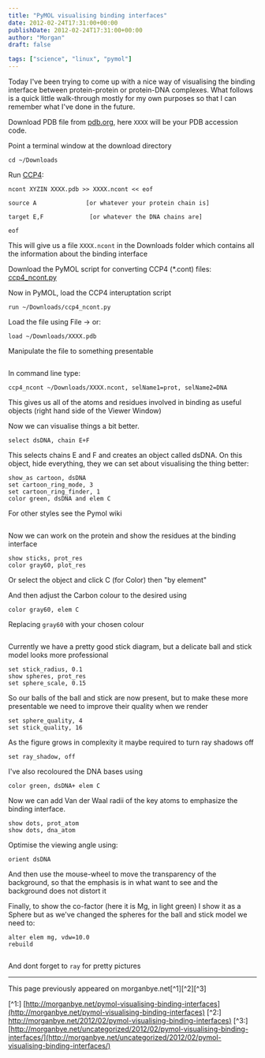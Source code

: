 ```yaml
---
title: "PyMOL visualising binding interfaces"
date: 2012-02-24T17:31:00+00:00
publishDate: 2012-02-24T17:31:00+00:00
author: "Morgan"
draft: false

tags: ["science", "linux", "pymol"]
---
```


Today I've been trying to come up with a nice way of visualising the binding interface between protein-protein or protein-DNA complexes. What follows is a quick little walk-through mostly for my own purposes so that I can remember what I've done in the future.

Download PDB file from [pdb.org](https://pdb.org), here `XXXX` will be your PDB accession code.

Point a terminal window at the download directory
```
cd ~/Downloads
```

Run [CCP4](http://www.ccp4.ac.uk/download.php):
```
ncont XYZIN XXXX.pdb >> XXXX.ncont << eof

source A              [or whatever your protein chain is]

target E,F             [or whatever the DNA chains are]

eof
```

This will give us a file `XXXX.ncont` in the Downloads folder which contains all the information about the binding interface

Download the PyMOL script for converting CCP4 (*.cont) files: [ccp4_ncont.py](https://github.com/Pymol-Scripts/Pymol-script-repo/raw/master/ccp4_ncont.py)

Now in PyMOL, load the CCP4 interuptation script
```
run ~/Downloads/ccp4_ncont.py
```

Load the file using File -> or:
```
load ~/Downloads/XXXX.pdb
```

Manipulate the file to something presentable

<image>

In command line type:
```
ccp4_ncont ~/Downloads/XXXX.ncont, selName1=prot, selName2=DNA
```

This gives us all of the atoms and residues involved in binding as useful objects (right hand side of the Viewer Window)

Now we can visualise things a bit better.
```
select dsDNA, chain E+F
```

This selects chains E and F and creates an object called dsDNA. On this object, hide everything, they we can set about visualising the thing better:
```
show_as cartoon, dsDNA
set cartoon_ring_mode, 3
set cartoon_ring_finder, 1
color green, dsDNA and elem C
```

For other styles see the Pymol wiki

<image>

Now we can work on the protein and show the residues at the binding interface
```
show sticks, prot_res
color gray60, plot_res
```

Or select the object and click C (for Color) then "by element"

And then adjust the Carbon colour to the desired using
```
color gray60, elem C
```

Replacing `gray60` with your chosen colour

<image>

Currently we have a pretty good stick diagram, but a delicate ball and stick model looks more professional
```
set stick_radius, 0.1
show spheres, prot_res
set sphere_scale, 0.15
```

So our balls of the ball and stick are now present, but to make these more presentable we need to improve their quality when we render
```
set sphere_quality, 4
set stick_quality, 16
```

As the figure grows in complexity it maybe required to turn ray shadows off
```
set ray_shadow, off
```

I've also recoloured the DNA bases using
```
color green, dsDNA+ elem C
```

Now we can add Van der Waal radii of the key atoms to emphasize the binding interface.
```
show dots, prot_atom
show dots, dna_atom
```


Optimise the viewing angle using:
```
orient dsDNA
```

And then use the mouse-wheel to move the transparency of the background, so that the emphasis is in what want to see and the background does not distort it

Finally, to show the co-factor (here it is Mg, in light green) I show it as a Sphere but as we've changed the spheres for the ball and stick model we need to:
```
alter elem mg, vdw=10.0
rebuild
```

<image>

And dont forget to `ray` for pretty pictures


----
This page previously appeared on morganbye.net[^1][^2][^3]

[^1:] [http://morganbye.net/pymol-visualising-binding-interfaces](http://morganbye.net/pymol-visualising-binding-interfaces)
[^2:] [http://morganbye.net/2012/02/pymol-visualising-binding-interfaces)](http://morganbye.net/2012/02/pymol-visualising-binding-interfaces)
[^3:] [http://morganbye.net/uncategorized/2012/02/pymol-visualising-binding-interfaces/](http://morganbye.net/uncategorized/2012/02/pymol-visualising-binding-interfaces/)
